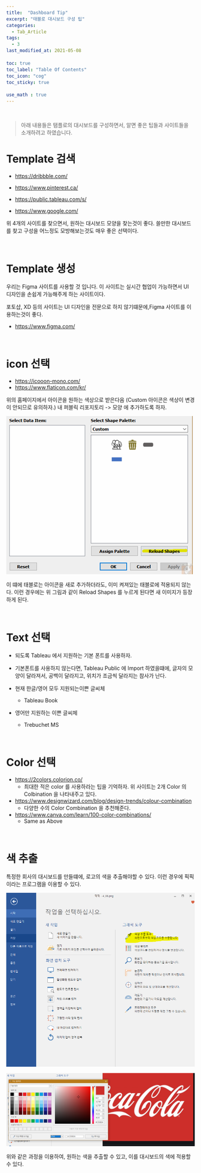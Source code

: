 ```yaml
---
title:  "Dashboard Tip"
excerpt: "태블로 대시보드 구성 팁"
categories:
  - Tab_Article
tags:
  - 3
last_modified_at: 2021-05-08

toc: true
toc_label: "Table Of Contents"
toc_icon: "cog"
toc_sticky: true

use_math : true
---
```


<br>

> 아래 내용들은 탬플로의 대시보드를 구성하면서, 알면 좋은 팁들과 사이트들을 소개하려고 하였습니다. 

# Template 검색

- <https://dribbble.com/>
- <https://www.pinterest.ca/>

- <https://public.tableau.com/s/>
- https://www.google.com/

위 4개의 사이트를 찾으면서, 원하는 대시보드 모양을 찾는것이 좋다. 쓸만한 대시보드를 찾고 구성을 어느정도 모방해보는것도 매우 좋은 선택이다.

<br>

# Template 생성

우리는 Figma 사이트를 사용할 것 입니다. 이 사이트는 실시간 협업이 가능하면서 UI 디자인을 손쉽게 가능해주게 하는 사이트이다.

포토샵, XD 등의 사이트는 UI 디자인을 전문으로 하지 않기떄문에,Figma 사이트를 이용하는것이 좋다.

- <https://www.figma.com/>

<br>

# icon 선택

-  <https://icooon-mono.com/>
- <https://www.flaticon.com/kr/>

위의 홈페이지에서 아이콘을 원하는 색상으로 받은다음 (Custom 아이콘은 색상이 변경이 안되므로 유의하자.) 내 퍼블릭 리포지토리 -> 모양 에 추가하도록 하자. 

![png](/assets/images/Tab_Article/5_3.png)

이 떄에 태블로는 아이콘을 새로 추가하더라도, 이미 켜져있는 태블로에 적용되지 않는다. 이런 경우에는 위 그림과 같이 Reload Shapes 를 누르게 된다면 새 이미지가 등장하게 된다. 

<br>



# Text 선택

- 되도록 Tableau 에서 지원하는 기본 폰트를 사용하자.
- 기본폰트를 사용하지 않는다면, Tableau Public 에 Import 하였을떄에, 글자의 모양이 달라져서, 공백이 달라지고, 위치가 조금씩 달라지는 참사가 난다.
- 현재 한글/영어 모두 지원되는이쁜 글씨체
  - Tableau Book

- 영어만 지원하는 이쁜 글씨체
  - Trebuchet MS

<br>



# Color 선택

- https://2colors.colorion.co/
  - 최대한 적은 color 를 사용하라는 팁을 기억하자. 위 사이트는 2개 Color 의 Colbination 을 나타내주고 있다.
- https://www.designwizard.com/blog/design-trends/colour-combination
  - 다양한 수의 Color Combination 을 추천해준다.
- https://www.canva.com/learn/100-color-combinations/
  - Same as Above

<br>

# 색 추출

특정한 회사의 대시보드를 만들떄에, 로고의 색을 추출해야할 수 있다. 이런 경우에 픽픽 이라는 프로그램을 이용할 수 있다.

![png](/assets/images/Tab_Article/5_1.png)

![png](/assets/images/Tab_Article/5_2.png)

위와 같은 과정을 이용하여, 원하는 색을 추출할 수 있고, 이를 대시보드의 색에 적용할 수 있다.



